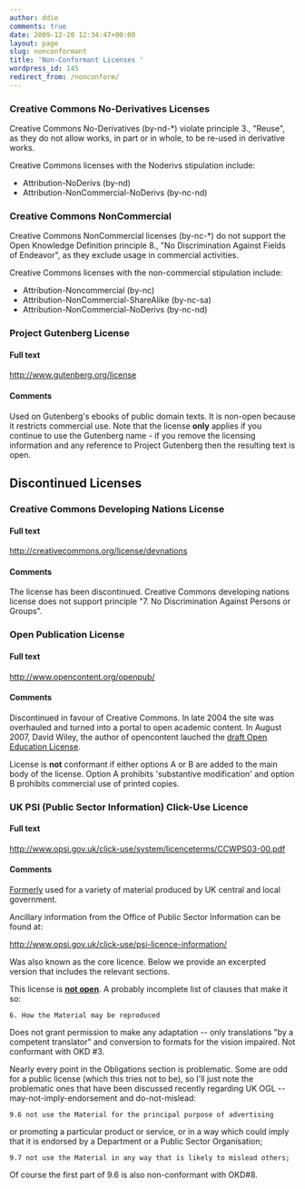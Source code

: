 ```yaml
---
author: ddie
comments: true
date: 2009-12-20 12:34:47+00:00
layout: page
slug: nonconformant
title: 'Non-Conformant Licenses '
wordpress_id: 145
redirect_from: /nonconform/
---
```


### Creative Commons No-Derivatives Licenses

Creative Commons No-Derivatives (by-nd-*) violate principle 3., "Reuse", as they do not allow works, in part or in whole, to be re-used in derivative works.

Creative Commons licenses with the Noderivs stipulation include:
* Attribution-NoDerivs (by-nd)
* Attribution-NonCommercial-NoDerivs (by-nc-nd)

### Creative Commons NonCommercial

Creative Commons NonCommercial licenses (by-nc-*) do not support the Open Knowledge Definition principle 8., "No Discrimination Against Fields of Endeavor", as they exclude usage in commercial activities.

Creative Commons licenses with the non-commercial stipulation include:
* Attribution-Noncommercial (by-nc)
* Attribution-NonCommercial-ShareAlike (by-nc-sa)
* Attribution-NonCommercial-NoDerivs (by-nc-nd)

### Project Gutenberg License

#### Full text

http://www.gutenberg.org/license

#### Comments

Used on Gutenberg's ebooks of public domain texts. It is non-open because it restricts commercial use. Note that the license **only** applies if you continue to use the Gutenberg name - if you remove the licensing information and any reference to Project Gutenberg then the resulting text is open.

## Discontinued Licenses

### Creative Commons Developing Nations License

#### Full text

http://creativecommons.org/license/devnations

#### Comments

The license has been discontinued. Creative Commons developing nations license does not support principle "7. No Discrimination Against Persons or Groups".

### Open Publication License

#### Full text

http://www.opencontent.org/openpub/

#### Comments

Discontinued in favour of Creative Commons. In late 2004 the site was overhauled and turned into a portal to open academic content. In August 2007, David Wiley, the author of opencontent lauched the [draft Open Education License](http://www.opencontent.org/blog/archives/355).

License is **not** conformant if either options A or B are added to the main body of the license. Option A prohibits 'substantive modification' and option B prohibits commercial use of printed copies.


### UK PSI (Public Sector Information) Click-Use Licence

#### Full text

http://www.opsi.gov.uk/click-use/system/licenceterms/CCWPS03-00.pdf

#### Comments

[Formerly](http://lists.okfn.org/pipermail/od-discuss/2012-December/000245.html) used for a variety of material produced by UK central and local government.

Ancillary information from the Office of Public Sector Information can be found at:

  http://www.opsi.gov.uk/click-use/psi-licence-information/

Was also known as the core licence. Below we provide an excerpted version that includes the relevant sections.

This license is **[not open](http://lists.okfn.org/pipermail/od-discuss/2012-December/000239.html)**. A probably incomplete list of clauses that make it so:

    6. How the Material may be reproduced

Does not grant permission to make any adaptation -- only translations
"by a competent translator" and conversion to formats for the vision
impaired. Not conformant with OKD #3.

Nearly every point in the Obligations section is problematic. Some are
odd for a public license (which this tries not to be), so I'll just
note the problematic ones that have been discussed recently regarding
UK OGL -- may-not-imply-endorsement and do-not-mislead:

    9.6 not use the Material for the principal purpose of advertising
or promoting a particular product or service, or in a way which could
imply that it is endorsed by a Department or a Public Sector
Organisation;

    9.7 not use the Material in any way that is likely to mislead others;

Of course the first part of 9.6 is also non-conformant with OKD#8.
